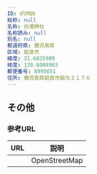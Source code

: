 ```yaml
---
ID: dlMQ0
総称: null
名称: 白濱神社
名称読み: null
別名: null
都道府県: 鹿児島県
区域: 姶良市
緯度: 31.6825989
経度: 130.6088903
郵便番号: 8995651
住所: 鹿児島県姶良市脇元２１７６
---
```


## その他

### 参考URL

| URL | 説明          |
| --- | ------------- |
|     | OpenStreetMap |
